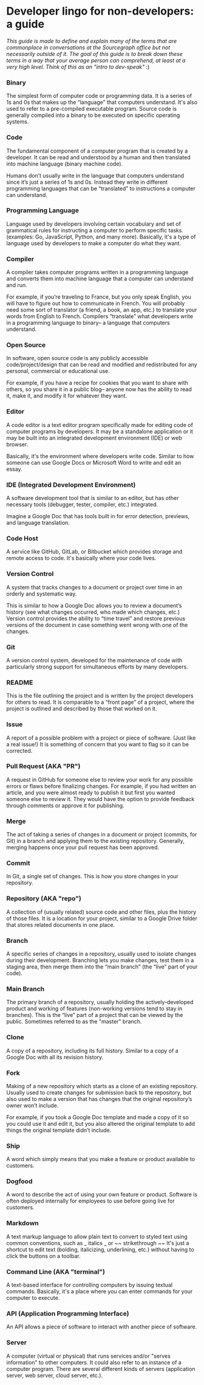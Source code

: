 # Developer lingo for non-developers: a guide

_This guide is made to define and explain many of the terms that are commonplace in conversations at the Sourcegraph office but not necessarily outside of it. The goal of this guide is to break down these terms in a way that your average person can comprehend, at least at a very high level. Think of this as an "intro to dev-speak"_ :)

### Binary

The simplest form of computer code or programming data. It is a series of 1s and 0s that makes up the “language” that computers understand. It's also used to refer to a pre-compiled executable program. Source code is generally compiled into a binary to be executed on specific operating systems.

### Code

The fundamental component of a computer program that is created by a developer. It can be read and understood by a human and then translated into machine language (binary machine code).

Humans don’t usually write in the language that computers understand since it’s just a series of 1s and 0s. Instead they write in different programming languages that can be “translated” to instructions a computer can understand.

### Programming Language

Language used by developers involving certain vocabulary and set of grammatical rules for instructing a computer to perform specific tasks. (examples: Go, JavaScript, Python, and many more). Basically, it's a type of language used by developers to make a computer do what they want.

### Compiler

A compiler takes computer programs written in a programming language and converts them into machine language that a computer can understand and run.

For example, if you’re traveling to France, but you only speak English, you will have to figure out how to communicate in French. You will probably need some sort of translator (a friend, a book, an app, etc.) to translate your words from English to French. Compilers “translate” what developers write in a programming language to binary– a language that computers understand.

### Open Source

In software, open source code is any publicly accessible code/project/design that can be read and modified and redistributed for any personal, commercial or educational use.

For example, if you have a recipe for cookies that you want to share with others, so you share it in a public blog– anyone now has the ability to read it, make it, and modify it for whatever they want.

### Editor

A code editor is a text editor program specifically made for editing code of computer programs by developers. It may be a standalone application or it may be built into an integrated development environment (IDE) or web browser.

Basically, it's the environment where developers write code. Similar to how someone can use Google Docs or Microsoft Word to write and edit an essay.

### IDE (Integrated Development Environment)

A software development tool that is similar to an editor, but has other necessary tools (debugger, tester, compiler, etc.) integrated.

Imagine a Google Doc that has tools built in for error detection, previews, and language translation.

### Code Host

A service like GitHub, GitLab, or Bitbucket which provides storage and remote access to code. It's basically where your code lives.

### Version Control

A system that tracks changes to a document or project over time in an orderly and systematic way.

This is similar to how a Google Doc allows you to review a document’s history (see what changes occurred, who made which changes, etc.) Version control provides the ability to “time travel” and restore previous versions of the document in case something went wrong with one of the changes.

### Git

A version control system, developed for the maintenance of code with particularly strong support for simultaneous efforts by many developers.

### README

This is the file outlining the project and is written by the project developers for others to read. It is comparable to a “front page” of a project, where the project is outlined and described by those that worked on it.

### Issue

A report of a possible problem with a project or piece of software. (Just like a real issue!) It is something of concern that you want to flag so it can be corrected.

### Pull Request (AKA "PR")

A request in GitHub for someone else to review your work for any possible errors or flaws before finalizing changes. For example, if you had written an article, and you were almost ready to publish it but first you wanted someone else to review it. They would have the option to provide feedback through comments or approve it for publishing.

### Merge

The act of taking a series of changes in a document or project (commits, for Git) in a branch and applying them to the existing repository. Generally, merging happens once your pull request has been approved.

### Commit

In Git, a single set of changes. This is how you store changes in your repository.

### Repository (AKA "repo")

A collection of (usually related) source code and other files, plus the history of those files. It is a location for your project, similar to a Google Drive folder that stores related documents in one place.

### Branch

A specific series of changes in a repository, usually used to isolate changes during their development. Branching lets you make changes, test them in a staging area, then merge them into the “main branch” (the “live” part of your code).

### Main Branch

The primary branch of a repository, usually holding the actively-developed product and working of features (non-working versions tend to stay in branches). This is the “live” part of a project that can be viewed by the public. Sometimes referred to as the "master" branch.

### Clone

A copy of a repository, including its full history. Similar to a copy of a Google Doc with all its revision history.

### Fork

Making of a new repository which starts as a clone of an existing repository. Usually used to create changes for submission back to the repository, but also used to make a version that has changes that the original repository’s owner won’t include.

For example, if you took a Google Doc template and made a copy of it so you could use it and edit it, but you also altered the original template to add things the original template didn’t include.

### Ship

A word which simply means that you make a feature or product available to customers.

### Dogfood

A word to describe the act of using your own feature or product. Software is often deployed internally for employees to use before going live for customers.

### Markdown

A text markup language to allow plain text to convert to styled text using common conventions, such as _ italics _ or ~~ strikethrough ~~ It's just a shortcut to edit text (bolding, italicizing, underlining, etc.) without having to click the buttons on a toolbar.

### Command Line (AKA "terminal")

A text-based interface for controlling computers by issuing textual commands. Basically, it's a place where you can enter commands for your computer to execute.

### API (Application Programming Interface)

An API allows a piece of software to interact with another piece of software.

### Server

A computer (virtual or physical) that runs services and/or "serves information" to other computers. It could also refer to an instance of a computer program. There are several different kinds of servers (application server, web server, cloud server, etc.).
